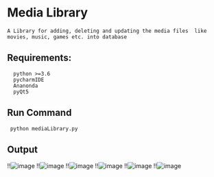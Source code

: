 # Media Library
	A Library for adding, deleting and updating the media files  like movies, music, games etc. into database

## Requirements:
	  python >=3.6
  	  pycharmIDE
  	  Ananonda 
  	  pyQt5
  
## Run Command
	 python mediaLibrary.py
	 
## Output
!!![image](https://user-images.githubusercontent.com/113200064/199364354-8669a68c-5a89-427d-960b-bb43356ef16e.png)
!!![image](https://user-images.githubusercontent.com/113200064/199364450-89a8ddcb-e2d4-43f3-998d-a5b317758844.png)
!!![image](https://user-images.githubusercontent.com/113200064/199364496-8beff49b-9c6b-44a9-9e57-9cb1aa6b2586.png)
!!![image](https://user-images.githubusercontent.com/113200064/199364896-b1b2d423-6939-4838-9081-0744ffc09858.png)
!!![image](https://user-images.githubusercontent.com/113200064/199364946-3e8ae805-895b-4ea1-acb0-ed64894fa074.png)
!!![image](https://user-images.githubusercontent.com/113200064/199364991-b640f6d9-2da4-4be9-8c87-3939b36bd6e7.png)


